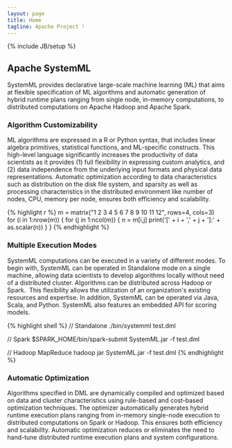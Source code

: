 ```yaml
---
layout: page
title: Home
tagline: Apache Project !
---
```


{% include JB/setup %}

## Apache SystemML

SystemML provides declarative large-scale machine learning (ML) that aims at flexible specification of ML algorithms and automatic generation of hybrid runtime plans ranging from single node, in-memory computations, to distributed computations on Apache Hadoop and Apache Spark.

### Algorithm Customizability

ML algorithms are expressed in a R or Python syntax, that includes linear algebra primitives, statistical functions, and ML-specific constructs. This high-level language significantly increases the productivity of data scientists as it provides (1) full flexibility in expressing custom analytics, and (2) data independence from the underlying input formats and physical data representations.  Automatic optimization according to data characteristics such as distribution on the disk file system, and sparsity as well as processing characteristics in the distributed environment like number of nodes, CPU, memory per node, ensures both efficiency and scalability.

{% highlight r %} 
m = matrix("1 2 3 4 5 6 7 8 9 10 11 12", rows=4, cols=3)  
for (i in 1:nrow(m)) {
  for (j in 1:ncol(m)) {
    n = m[i,j]
    print('[' + i + ',' + j + ']:' + as.scalar(n))
  }
}
{% endhighlight %}  

### Multiple Execution Modes

SystemML computations can be executed in a variety of different modes.  To begin with, SystemML can be operated in Standalone mode on a single machine, allowing data scientists to develop algorithms locally without need of a distributed cluster.  Algorithms can be distributed across Hadoop or Spark.  This flexibility allows the utilization of an organization's existing resources and expertise.  In addition, SystemML can be operated via Java, Scala, and Python.  SystemML also features an embedded API for scoring models.

{% highlight shell %}
// Standalone
./bin/systemml test.dml 

// Spark
$SPARK_HOME/bin/spark-submit SystemML.jar -f test.dml

// Hadoop MapReduce
hadoop jar SystemML.jar -f test.dml
{% endhighlight %}
   
### Automatic Optimization

Algorithms specified in DML are dynamically compiled and optimized based on data and cluster characteristics using rule-based and cost-based optimization techniques.  The optimizer automatically generates hybrid runtime execution plans ranging from in-memory single-node execution to distributed computations on Spark or Hadoop.  This ensures both efficiency and scalability.  Automatic optimization reduces or eliminates the need to hand-tune distributed runtime execution plans and system configurations.

